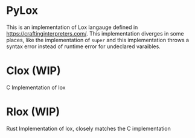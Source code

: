 # PyLox

This is an implementation of Lox langauge defined in https://craftinginterpreters.com/.
This implementation diverges in some places, like the implementation of `super` and this implementation throws a syntax error instead of runtime error for undeclared varaibles.


# Clox (WIP)
C Implementation of lox

# Rlox (WIP)
Rust Implementation of lox, closely matches the C implementation
